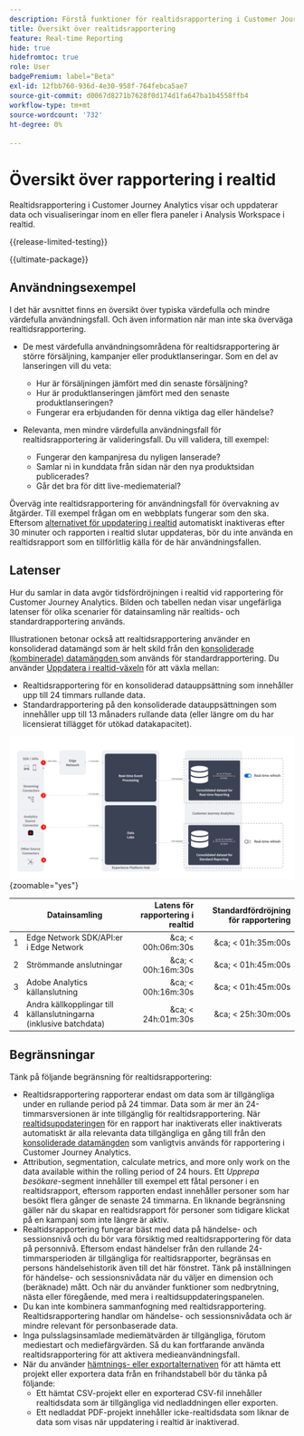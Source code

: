 ```yaml
---
description: Förstå funktioner för realtidsrapportering i Customer Journey Analytics.
title: Översikt över realtidsrapportering
feature: Real-time Reporting
hide: true
hidefromtoc: true
role: User
badgePremium: label="Beta"
exl-id: 12fbb760-936d-4e30-958f-764febca5ae7
source-git-commit: d0067d8271b7628f0d174d1fa647ba1b4558ffb4
workflow-type: tm+mt
source-wordcount: '732'
ht-degree: 0%

---
```


# Översikt över rapportering i realtid

Realtidsrapportering i Customer Journey Analytics visar och uppdaterar data och visualiseringar inom en eller flera paneler i Analysis Workspace i realtid.

{{release-limited-testing}}

{{ultimate-package}}

## Användningsexempel

I det här avsnittet finns en översikt över typiska värdefulla och mindre värdefulla användningsfall. Och även information när man inte ska överväga realtidsrapportering.

* De mest värdefulla användningsområdena för realtidsrapportering är större försäljning, kampanjer eller produktlanseringar.
Som en del av lanseringen vill du veta:

   * Hur är försäljningen jämfört med din senaste försäljning?
   * Hur är produktlanseringen jämfört med den senaste produktlanseringen?
   * Fungerar era erbjudanden för denna viktiga dag eller händelse?

* Relevanta, men mindre värdefulla användningsfall för realtidsrapportering är valideringsfall.
Du vill validera, till exempel:

   * Fungerar den kampanjresa du nyligen lanserade?
   * Samlar ni in kunddata från sidan när den nya produktsidan publicerades?
   * Går det bra för ditt live-mediematerial?

Överväg inte realtidsrapportering för användningsfall för övervakning av åtgärder. Till exempel frågan om en webbplats fungerar som den ska. Eftersom [alternativet för uppdatering i realtid](use-real-time.md) automatiskt inaktiveras efter 30 minuter och rapporten i realtid slutar uppdateras, bör du inte använda en realtidsrapport som en tillförlitlig källa för de här användningsfallen.


## Latenser

Hur du samlar in data avgör tidsfördröjningen i realtid vid rapportering för Customer Journey Analytics. Bilden och tabellen nedan visar ungefärliga latenser för olika scenarier för datainsamling när realtids- och standardrapportering används.

Illustrationen betonar också att realtidsrapportering använder en konsoliderad datamängd som är helt skild från den [konsoliderade (kombinerade) datamängden ](/help/connections/combined-dataset.md) som används för standardrapportering. Du använder [Uppdatera i realtid-växeln](use-real-time.md) för att växla mellan:

* Realtidsrapportering för en konsoliderad datauppsättning som innehåller upp till 24 timmars rullande data.
* Standardrapportering på den konsoliderade datauppsättningen som innehåller upp till 13 månaders rullande data (eller längre om du har licensierat tillägget för utökad datakapacitet).

![Realtidsrapportering](assets/real-time-reporting-latencies.svg){zoomable="yes"}

| | Datainsamling | Latens för rapportering i realtid | Standardfördröjning för rapportering |
|:---:|---|--:|--:|
| 1 | Edge Network SDK/API:er i Edge Network | &ca; &lt; 00h:06m:30s | &ca; &lt; 01h:35m:00s |
| 2 | Strömmande anslutningar | &ca; &lt; 00h:16m:30s | &ca; &lt; 01h:45m:00s |
| 3 | Adobe Analytics källanslutning | &ca; &lt; 00h:16m:30s | &ca; &lt; 01h:45m:00s |
| 4 | Andra källkopplingar till källanslutningarna (inklusive batchdata) | &ca; &lt; 24h:01m:30s | &ca; &lt; 25h:30m:00s |

## Begränsningar

Tänk på följande begränsning för realtidsrapportering:

* Realtidsrapportering rapporterar endast om data som är tillgängliga under en rullande period på 24 timmar. Data som är mer än   24-timmarsversionen är inte tillgänglig för realtidsrapportering. När [realtidsuppdateringen](use-real-time.md) för en rapport har inaktiverats eller inaktiverats automatiskt är alla relevanta data tillgängliga en gång till från den [konsoliderade datamängden](/help/connections/combined-dataset.md) som vanligtvis används för rapportering i Customer Journey Analytics.
* Attribution, segmentation, calculate metrics, and more only work on the data available within the rolling period of 24 hours. Ett *Upprepa besökare*-segment innehåller till exempel ett fåtal personer i en realtidsrapport, eftersom rapporten endast innehåller personer som har besökt flera gånger de senaste 24 timmarna. En liknande begränsning gäller när du skapar en realtidsrapport för personer som tidigare klickat på en kampanj som inte längre är aktiv.
* Realtidsrapportering fungerar bäst med data på händelse- och sessionsnivå och du bör vara försiktig med realtidsrapportering för data på personnivå. <!--Need to explain this a bit better --> Eftersom endast händelser från den rullande 24-timmarsperioden är tillgängliga för realtidsrapporter, begränsas en persons händelsehistorik även till det här fönstret. Tänk på inställningen för händelse- och sessionsnivådata när du väljer en dimension och (beräknade) mått. Och när du använder funktioner som nedbrytning, nästa eller föregående, med mera i realtidsuppdateringspanelen.
* Du kan inte kombinera sammanfogning med realtidsrapportering. <!-- Do we need to explain this in more detail, why? --> Realtidsrapportering handlar om händelse- och sessionsnivådata och är mindre relevant för personbaserade data.
* Inga pulsslagsinsamlade mediemätvärden är tillgängliga, förutom mediestart och mediefärgvärden. Så du kan fortfarande använda realtidsrapportering för att aktivera medieanvändningsfall.
* När du använder [hämtnings- eller exportalternativen](/help/analysis-workspace/export/download-send.md) för att hämta ett projekt eller exportera data från en frihandstabell bör du tänka på följande:
   * Ett hämtat CSV-projekt eller en exporterad CSV-fil innehåller realtidsdata som är tillgängliga vid nedladdningen eller exporten.
   * Ett nedladdat PDF-projekt innehåller icke-realtidsdata som liknar de data som visas när uppdatering i realtid är inaktiverad.
